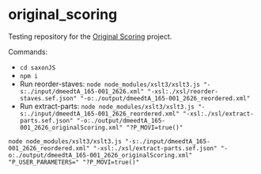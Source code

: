 # original_scoring

Testing repository for the [Original Scoring](https://gitlab.mozarteum.at/groups/dme/dime/-/milestones/7#tab-issues) project.

Commands:
- `cd saxonJS`
- `npm i`
- Run reorder-staves: `node node_modules/xslt3/xslt3.js "-s:./input/dmeedtA_165-001_2626.xml" "-xsl:./xsl/reorder-staves.sef.json" "-o:./output/dmeedtA_165-001_2626_reordered.xml"`
- Run extract-parts: `node node_modules/xslt3/xslt3.js "-s:./input/dmeedtA_165-001_2626_reordered.xml" "-xsl:./xsl/extract-parts.sef.json" "-o:./output/dmeedtA_165-001_2626_originalScoring.xml" "?P_MOVI=true()"`


`node node_modules/xslt3/xslt3.js "-s:./input/dmeedtA_165-001_2626_reordered.xml" "-xsl:./xsl/extract-parts.sef.json" "-o:./output/dmeedtA_165-001_2626_originalScoring.xml" "P_USER_PARAMETERS=" "?P_MOVI=true()"`
